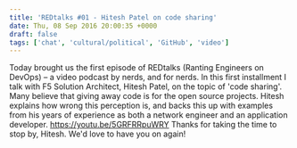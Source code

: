 ```yaml
---
title: 'REDtalks #01 - Hitesh Patel on code sharing'
date: Thu, 08 Sep 2016 20:00:35 +0000
draft: false
tags: ['chat', 'cultural/political', 'GitHub', 'video']
---
```


Today brought us the first episode of REDtalks (Ranting Engineers on DevOps) – a video podcast by nerds, and for nerds. In this first installment I talk with F5 Solution Architect, Hitesh Patel, on the topic of 'code sharing'. Many believe that giving away code is for the open source projects. Hitesh explains how wrong this perception is, and backs this up with examples from his years of experience as both a network engineer and an application developer. https://youtu.be/5GRFRRpuWRY Thanks for taking the time to stop by, Hitesh. We'd love to have you on again!